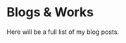 # Blogs & Works

Here will be a full list of my blog posts.

<div id="blogs"></div>

<script>
  l = "https://spreadsheets.google.com/feeds/cells/12kGrnf4m7rVOB3G-QDAU8UfhMSkSbxzEdLsOm7Pcm4E/1/public/values?alt=json";
  d = $("#blogs");
  j = JSON.parse(G(l)).feed.entry;
  d.empty();
  for (o of j) {
    i = o.gs$cell;
    if (i.row == '1') continue;
    switch (i.col) {
      case '1':
      d.append($(`<a><div class="blog-post"><h4>${i.$t}</h4></div></a>`));
      break;
      case '2':
      d.children().last().attr('href', i.$t);
      break;
      case '3':
      d.children().last().children().first().append(i.$t);
      break;
    }
  }
</script>
